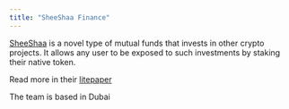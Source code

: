 ```yaml
---
title: "SheeShaa Finance"
---
```


[SheeShaa](https://www.sheeshafinance.io) is a novel type of mutual funds that invests in other crypto projects.
It allows any user to be exposed to such investments by staking their native token.

Read more in their [litepaper](notes/Passive%20Income/Attachments/SheeSha%20Finance%20Litepaper.pdf)

The team is based in Dubai
